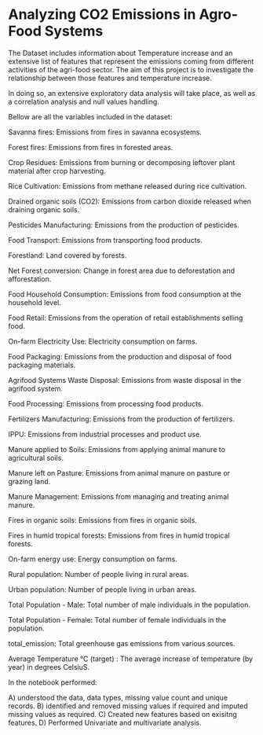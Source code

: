 # Analyzing CO2 Emissions in Agro-Food Systems

The Dataset includes information about Temperature increase and an extensive list of features that represent the emissions coming from different activities of the agri-food sector. The aim of this project is to investigate the relationship between those features and temperature increase.

In doing so, an extensive exploratory data analysis will take place, as well as a correlation analysis and null values handling.

Bellow are all the variables included in the dataset:

Savanna fires: Emissions from fires in savanna ecosystems.

Forest fires: Emissions from fires in forested areas.

Crop Residues: Emissions from burning or decomposing leftover plant material after crop harvesting.

Rice Cultivation: Emissions from methane released during rice cultivation.

Drained organic soils (CO2): Emissions from carbon dioxide released when draining organic soils.

Pesticides Manufacturing: Emissions from the production of pesticides.

Food Transport: Emissions from transporting food products.

Forestland: Land covered by forests.

Net Forest conversion: Change in forest area due to deforestation and afforestation.

Food Household Consumption: Emissions from food consumption at the household level.

Food Retail: Emissions from the operation of retail establishments selling food.

On-farm Electricity Use: Electricity consumption on farms.

Food Packaging: Emissions from the production and disposal of food packaging materials.

Agrifood Systems Waste Disposal: Emissions from waste disposal in the agrifood system.

Food Processing: Emissions from processing food products.

Fertilizers Manufacturing: Emissions from the production of fertilizers.

IPPU: Emissions from industrial processes and product use.

Manure applied to Soils: Emissions from applying animal manure to agricultural soils.

Manure left on Pasture: Emissions from animal manure on pasture or grazing land.

Manure Management: Emissions from managing and treating animal manure.

Fires in organic soils: Emissions from fires in organic soils.

Fires in humid tropical forests: Emissions from fires in humid tropical forests.

On-farm energy use: Energy consumption on farms.

Rural population: Number of people living in rural areas.

Urban population: Number of people living in urban areas.

Total Population - Male: Total number of male individuals in the population.

Total Population - Female: Total number of female individuals in the population.

total_emission: Total greenhouse gas emissions from various sources.

Average Temperature °C (target) : The average increase of temperature (by year) in degrees CelsiuS.

In the notebook performed:

A) understood the data, data types, missing value count and unique records.
B) identified and removed missing values if required and imputed missing values as required.
C) Created new features based on exisitng features.
D) Performed Univariate and multivariate analysis.


